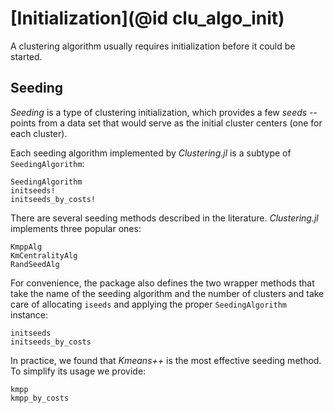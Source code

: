 # [Initialization](@id clu_algo_init)

A clustering algorithm usually requires initialization before it could be
started.

## Seeding

*Seeding* is a type of clustering initialization, which provides a few
*seeds* -- points from a data set that would serve as the initial cluster
centers (one for each cluster).

Each seeding algorithm implemented by *Clustering.jl* is a subtype of
`SeedingAlgorithm`:
```@docs
SeedingAlgorithm
initseeds!
initseeds_by_costs!
```
There are several seeding methods described in the literature. *Clustering.jl*
implements three popular ones:
```@docs
KmppAlg
KmCentralityAlg
RandSeedAlg
```

For convenience, the package also defines the two wrapper methods that take
the name of the seeding algorithm and the number of clusters and take care of
allocating `iseeds` and applying the proper `SeedingAlgorithm` instance:
```@docs
initseeds
initseeds_by_costs
```

In practice, we found that *Kmeans++* is the most effective seeding method. To
simplify its usage we provide:
```@docs
kmpp
kmpp_by_costs
```

